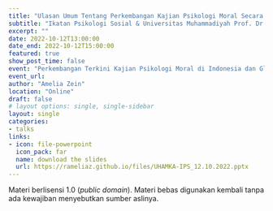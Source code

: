 ```yaml
---
title: "Ulasan Umum Tentang Perkembangan Kajian Psikologi Moral Secara Global"
subtitle: "Ikatan Psikologi Sosial & Universitas Muhammadiyah Prof. Dr. HAMKA"
excerpt: ""
date: 2022-10-12T13:00:00
date_end: 2022-10-12T15:00:00
featured: true
show_post_time: false
event: "Perkembangan Terkini Kajian Psikologi Moral di Indonesia dan Global"
event_url: 
author: "Amelia Zein"
location: "Online"
draft: false
# layout options: single, single-sidebar
layout: single
categories:
- talks
links:
- icon: file-powerpoint
  icon_pack: far
  name: download the slides
  url: https://rameliaz.github.io/files/UHAMKA-IPS_12.10.2022.pptx
---
```


Materi berlisensi <i class="fab fa-creative-commons"></i> 1.0 (*public domain*). Materi bebas digunakan kembali tanpa ada kewajiban menyebutkan sumber aslinya.

